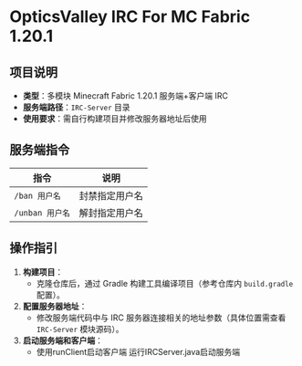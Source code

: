 
# OpticsValley IRC For MC Fabric 1.20.1  
## 项目说明  
- **类型**：多模块 Minecraft Fabric 1.20.1 服务端+客户端 IRC 
- **服务端路径**：`IRC-Server` 目录  
- **使用要求**：需自行构建项目并修改服务器地址后使用  

## 服务端指令  
| 指令         | 说明                 |  
|--------------|----------------------|  
| `/ban 用户名` | 封禁指定用户名       |  
| `/unban 用户名` | 解封指定用户名       |  

## 操作指引  
1. **构建项目**：  
   - 克隆仓库后，通过 Gradle 构建工具编译项目（参考仓库内 `build.gradle` 配置）。  
2. **配置服务器地址**：  
   - 修改服务端代码中与 IRC 服务器连接相关的地址参数（具体位置需查看 `IRC-Server` 模块源码）。  
3. **启动服务端和客户端**：
   - 使用runClient启动客户端 运行IRCServer.java启动服务端
